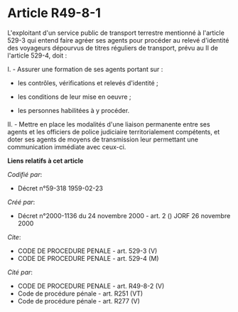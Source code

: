 # Article R49-8-1

L'exploitant d'un service public de transport terrestre mentionné à l'article 529-3 qui entend faire agréer ses agents pour
procéder au relevé d'identité des voyageurs dépourvus de titres réguliers de transport, prévu au II de l'article 529-4,
doit :

I. - Assurer une formation de ses agents portant sur :

- les contrôles, vérifications et relevés d'identité ;

- les conditions de leur mise en oeuvre ;

- les personnes habilitées à y procéder.

II. - Mettre en place les modalités d'une liaison permanente entre ses agents et les officiers de police judiciaire
territorialement compétents, et doter ses agents de moyens de transmission leur permettant une communication immédiate avec
ceux-ci.

**Liens relatifs à cet article**

_Codifié par_:

  - Décret n°59-318 1959-02-23

_Créé par_:

  - Décret n°2000-1136 du 24 novembre 2000 - art. 2 () JORF 26 novembre 2000

_Cite_:

  - CODE DE PROCEDURE PENALE - art. 529-3 (V)
  - CODE DE PROCEDURE PENALE - art. 529-4 (M)

_Cité par_:

  - CODE DE PROCEDURE PENALE - art. R49-8-2 (V)
  - Code de procédure pénale - art. R251 (VT)
  - Code de procédure pénale - art. R277 (V)
